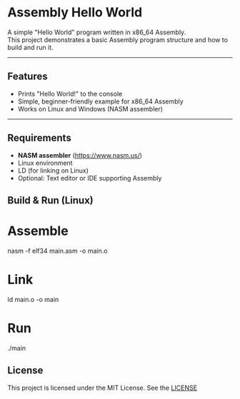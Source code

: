 # Assembly Hello World

A simple "Hello World" program written in x86_64 Assembly.  
This project demonstrates a basic Assembly program structure and how to build and run it.

---

## Features
- Prints "Hello World!" to the console
- Simple, beginner-friendly example for x86_64 Assembly
- Works on Linux and Windows (NASM assembler)

---

## Requirements
- **NASM assembler** (https://www.nasm.us/)
- Linux environment
- LD (for linking on Linux)
- Optional: Text editor or IDE supporting Assembly



## Build & Run (Linux)

# Assemble
nasm -f elf34 main.asm -o main.o

# Link
ld main.o -o main

# Run
./main

## License

This project is licensed under the MIT License. See the [LICENSE](LICENSE.txt)
